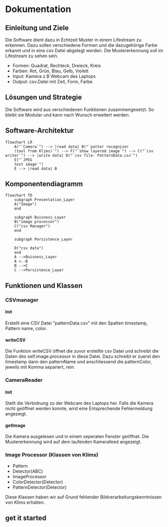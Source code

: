 # Dokumentation

## Einleitung und Ziele
Die Software dient dazu in Echtzeit Muster in einem Lifestream zu erkennen. Dazu sollen verschiedene Formen und die dazugehörige Farbe erkannt und in eine csv Datei abgelegt werden. Die Mustererkennung soll im Lifestream zu sehen sein. 
- Formen: Quadrat, Rechteck, Dreieck, Kreis
- Farben: Rot, Grün, Blau, Gelb, Violett
- Input: Kamera z.B Webcam des Laptops
- Output: csv.Datei mit Zeit, Form, Farbe
## Lösungen und Strategie
Die Software wird aus verschiedenen Funktionen zusammengesetzt. So bleibt sie Modular und kann nach Wunsch erweitert werden.

## Software-Architektur

```mermaid
flowchart LR
    A("`Camera`") --> |read data| B("`patter recognizer
    (tool from Klims)`") --> F("`show layered image`") --> C("`csv writer`") --> |write data| D("`csv file: PatternData.csv`")
    E("`JPEG 
    test image`")
    E --> |read data| B
```
## Komponentendiagramm

```mermaid
flowchart TD
    subgraph Presentation_Layer
    A("Image")
    end

    subgraph Buisness_Layer
    B("image processor")
    C("csv Manager")
    end

    subgraph Persistence_Layer

    D("csv data")
    end
    A -->Buisness_Layer
    A <.-B
    B -->C
    C -->Persistence_Layer
```
## Funktionen und Klassen
### CSVmanager
#### Init
Erstellt eine CSV Datei "patternData.csv" mit den Spalten timestamp, Pattern name, color. 
#### writeCSV
Die Funktion writeCSV öffnet die zuvor erstellte csv Datei und schreibt die Daten des self.image.processor in diese Datei. Dazu schreibt er zuerst den timestamp dann den patternName und anschliessend die patternColor, jeweils mit Komma separiert, rein.
### CameraReader
#### Init
Stellt die Verbidnung zu der Webcam des Laptops her. Falls die Kamera nicht geöffnet werden konnte, wird eine Entsprechende Fehlermeldung angezeigt.
#### getImage
Die Kamera ausgelesen und in einem seperaten Fenster geöffnet. Die Mustererkennung wird auf dem laufenden Kamerafeed angezeigt.

### Image Processor (Klassen von Klims)
- Pattern
- Detector(ABC)
- ImageProcessor
- ColorDetector(Detector)
- PatternDetector(Detector)

Diese Klassen haben wir auf Grund fehlender Bildverarbeitungskenntnissen von Klims erhalten.

## get it started











